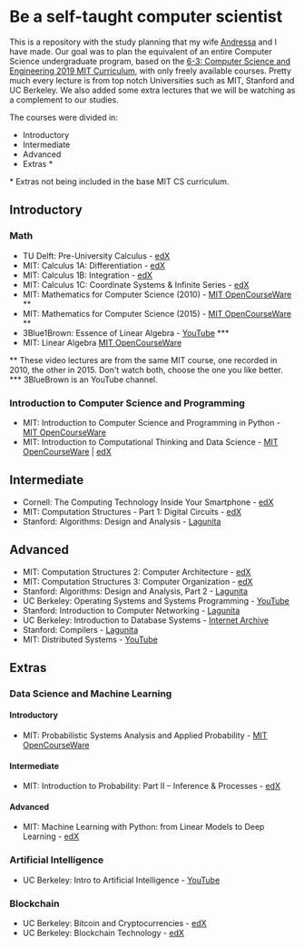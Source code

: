 # Be a self-taught computer scientist
  
This is a repository with the study planning that my wife [Andressa](https://github.com/andressadotpy) and I have made.  Our goal was to plan the equivalent of an entire Computer Science undergraduate program, based on the [6-3: Computer Science and Engineering 2019 MIT Curriculum](https://www.eecs.mit.edu/docs/ug/freshman_roadmaps.pdf), with only freely available courses. Pretty much every lecture is from top notch Universities such as MIT, Stanford and UC Berkeley. We also added some extra lectures that we will be watching as a complement to our studies.  
  
The courses were divided in:
- Introductory
- Intermediate
- Advanced
- Extras *

\* Extras not being included in the base MIT CS curriculum.  

## Introductory

### Math
  
- TU Delft: Pre-University Calculus - [edX](https://www.edx.org/course/pre-university-calculus)
- MIT: Calculus 1A: Differentiation - [edX](https://www.edx.org/course/calculus-1a-differentiation)
- MIT: Calculus 1B: Integration - [edX](https://www.edx.org/course/calculus-1b-integration)
- MIT: Calculus 1C: Coordinate Systems & Infinite Series - [edX](https://www.edx.org/course/calculus-1c-coordinate-systems-infinite-series)
- MIT: Mathematics for Computer Science (2010) - [MIT OpenCourseWare](https://ocw.mit.edu/courses/electrical-engineering-and-computer-science/6-042j-mathematics-for-computer-science-fall-2010/video-lectures/) \**
- MIT: Mathematics for Computer Science (2015) - [MIT OpenCourseWare](https://ocw.mit.edu/courses/electrical-engineering-and-computer-science/6-042j-mathematics-for-computer-science-spring-2015/proofs/tp1-1/) \**
- 3Blue1Brown: Essence of Linear Algebra - [YouTube](https://www.youtube.com/playlist?list=PLZHQObOWTQDPD3MizzM2xVFitgF8hE_ab) \***
- MIT: Linear Algebra [MIT OpenCourseWare](https://ocw.mit.edu/courses/mathematics/18-06-linear-algebra-spring-2010/video-lectures/)
  
\** These video lectures are from the same MIT course, one recorded in 2010, the other in 2015. Don't watch both, choose the one you like better.  
\*** 3BlueBrown is an YouTube channel.  
  
### Introduction to Computer Science and Programming
  
- MIT: Introduction to Computer Science and Programming in Python - [MIT OpenCourseWare](https://ocw.mit.edu/courses/electrical-engineering-and-computer-science/6-0001-introduction-to-computer-science-and-programming-in-python-fall-2016/lecture-videos/)
- MIT: Introduction to Computational Thinking and Data Science - [MIT OpenCourseWare](https://ocw.mit.edu/courses/electrical-engineering-and-computer-science/6-0002-introduction-to-computational-thinking-and-data-science-fall-2016/index.htm) | [edX](https://www.edx.org/course/introduction-to-computational-thinking-and-data-science-2)  
  
## Intermediate
  
- Cornell: The Computing Technology Inside Your Smartphone - [edX](https://www.edx.org/course/computing-technology-inside-smartphone-cornellx-engri1210x-0)
- MIT: Computation Structures - Part 1: Digital Circuits - [edX](https://www.edx.org/course/computation-structures-part-1-digital-mitx-6-004-1x-0)
- Stanford: Algorithms: Design and Analysis - [Lagunita](https://lagunita.stanford.edu/courses/course-v1:Engineering+Algorithms1+SelfPaced/about)
  
## Advanced
  
- MIT: Computation Structures 2: Computer Architecture - [edX](https://www.edx.org/course/computation-structures-2-computer-mitx-6-004-2x)
- MIT: Computation Structures 3: Computer Organization - [edX](https://www.edx.org/course/computation-structures-3-computer-mitx-6-004-3x-0)
- Stanford: Algorithms: Design and Analysis, Part 2 - [Lagunita](https://lagunita.stanford.edu/courses/course-v1:Engineering+Algorithms2+SelfPaced/about)
- UC Berkeley: Operating Systems and Systems Programming - [YouTube](https://www.youtube.com/watch?v=hry_qqXLej8&list=PLRdybCcWDFzCag9A0h1m9QYaujD0xefgM&index=2&t=9s)
- Stanford: Introduction to Computer Networking - [Lagunita](https://lagunita.stanford.edu/courses/Engineering/Networking-SP/SelfPaced/about)
- UC Berkeley: Introduction to Database Systems - [Internet Archive](https://archive.org/details/UCBerkeley_Course_Computer_Science_186)
- Stanford: Compilers - [Lagunita](https://lagunita.stanford.edu/courses/Engineering/Compilers/Fall2014/about)
- MIT: Distributed Systems - [YouTube](https://www.youtube.com/watch?v=hBWfjkGKRas&list=PLkcQbKbegkMqiWf7nF8apfMRL4P4sw8UL)
  
## Extras
  
### Data Science and Machine Learning

#### Introductory
- MIT: Probabilistic Systems Analysis and Applied Probability - [MIT OpenCourseWare](https://ocw.mit.edu/courses/electrical-engineering-and-computer-science/6-041-probabilistic-systems-analysis-and-applied-probability-fall-2010/video-lectures/)
  
#### Intermediate
- MIT: Introduction to Probability: Part II – Inference & Processes - [edX](https://www.edx.org/course/introduction-to-probability-part-2-inference-processes)
  
#### Advanced
- MIT: Machine Learning with Python: from Linear Models to Deep Learning - [edX](https://www.edx.org/course/machine-learning-with-python-from-linear-models-to-deep-learning)
  
### Artificial Intelligence
- UC Berkeley: Intro to Artificial Intelligence - [YouTube](http://ai.berkeley.edu/lecture_videos.html)
  
### Blockchain
- UC Berkeley: Bitcoin and Cryptocurrencies - [edX](https://www.edx.org/course/bitcoin-and-cryptocurrencies)
- UC Berkeley: Blockchain Technology - [edX](https://www.edx.org/course/blockchain-technology)
